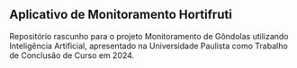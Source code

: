 ## Aplicativo de Monitoramento Hortifruti
Repositório rascunho para o projeto Monitoramento de Gôndolas utilizando Inteligência Artificial, apresentado na Universidade Paulista como Trabalho de Conclusão de Curso em 2024.